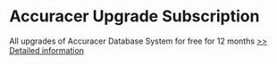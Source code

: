 # Accuracer Upgrade Subscription
All upgrades of Accuracer Database System for free for 12 months
[>> Detailed information](https://secure.shareit.com/shareit/product.html?productid=194307&affiliateid=200057808)